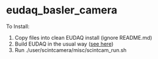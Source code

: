 # eudaq_basler_camera
To Install: 
1. Copy files into clean EUDAQ install (ignore README.md)
2. Build EUDAQ in the usual way ([see here](https://github.com/eudaq/eudaq#compiling-and-installation))
3. Run ./user/scintcamera/misc/scintcam_run.sh
